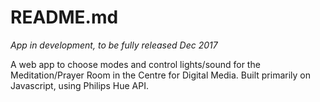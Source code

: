 # README.md

*App in development, to be fully released Dec 2017*

A web app to choose modes and control lights/sound for the Meditation/Prayer Room in the Centre for Digital Media. Built primarily on Javascript, using Philips Hue API.

